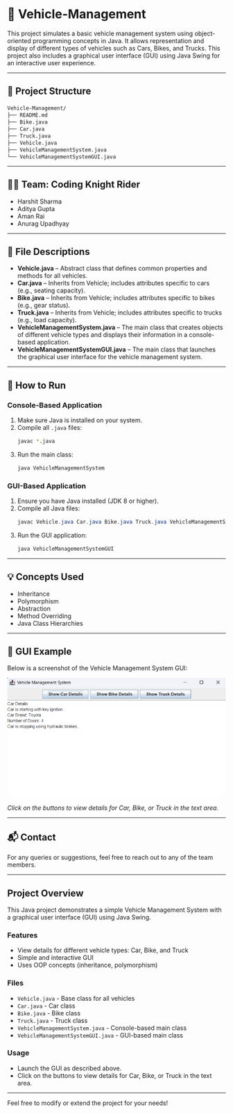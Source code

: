 # 🚗 Vehicle-Management

This project simulates a basic vehicle management system using object-oriented programming concepts in Java. It allows representation and display of different types of vehicles such as Cars, Bikes, and Trucks. This project also includes a graphical user interface (GUI) using Java Swing for an interactive user experience.

---

## 📁 Project Structure

```
Vehicle-Management/
├── README.md
├── Bike.java
├── Car.java
├── Truck.java
├── Vehicle.java
├── VehicleManagementSystem.java
└── VehicleManagementSystemGUI.java
```

---

## 🧑‍💻 Team: Coding Knight Rider

- Harshit Sharma  
- Aditya Gupta  
- Aman Rai  
- Anurag Upadhyay  

---

## 📄 File Descriptions

- **Vehicle.java** – Abstract class that defines common properties and methods for all vehicles.  
- **Car.java** – Inherits from Vehicle; includes attributes specific to cars (e.g., seating capacity).  
- **Bike.java** – Inherits from Vehicle; includes attributes specific to bikes (e.g., gear status).  
- **Truck.java** – Inherits from Vehicle; includes attributes specific to trucks (e.g., load capacity).  
- **VehicleManagementSystem.java** – The main class that creates objects of different vehicle types and displays their information in a console-based application.  
- **VehicleManagementSystemGUI.java** – The main class that launches the graphical user interface for the vehicle management system.  

---

## 🔧 How to Run

### Console-Based Application

1. Make sure Java is installed on your system.  
2. Compile all `.java` files:
   ```bash
   javac *.java
   ```
3. Run the main class:
   ```bash
   java VehicleManagementSystem
   ```

### GUI-Based Application

1. Ensure you have Java installed (JDK 8 or higher).
2. Compile all Java files:
   ```powershell
   javac Vehicle.java Car.java Bike.java Truck.java VehicleManagementSystem.java VehicleManagementSystemGUI.java
   ```
3. Run the GUI application:
   ```powershell
   java VehicleManagementSystemGUI
   ```

---

## 💡 Concepts Used

- Inheritance  
- Polymorphism  
- Abstraction  
- Method Overriding  
- Java Class Hierarchies  

---

## 📌 GUI Example

Below is a screenshot of the Vehicle Management System GUI:

![Vehicle Management System GUI](assets/gui-screenshot.png)

*Click on the buttons to view details for Car, Bike, or Truck in the text area.*

---

## 📬 Contact

For any queries or suggestions, feel free to reach out to any of the team members.

---

## Project Overview

This Java project demonstrates a simple Vehicle Management System with a graphical user interface (GUI) using Java Swing.

### Features
- View details for different vehicle types: Car, Bike, and Truck
- Simple and interactive GUI
- Uses OOP concepts (inheritance, polymorphism)

### Files
- `Vehicle.java` - Base class for all vehicles
- `Car.java` - Car class
- `Bike.java` - Bike class
- `Truck.java` - Truck class
- `VehicleManagementSystem.java` - Console-based main class
- `VehicleManagementSystemGUI.java` - GUI-based main class

### Usage
- Launch the GUI as described above.
- Click on the buttons to view details for Car, Bike, or Truck in the text area.

---

Feel free to modify or extend the project for your needs!
